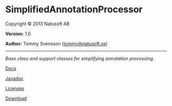 # SimplifiedAnnotationProcessor

Copyright © 2013 Natusoft AB

__Version:__ 1.0

__Author:__ Tommy Svensson (tommy@natusoft.se)

----

_Base class and support classes for simplifying annotation processing._

[Docs](https://github.com/tombensve/SimplifiedAnnotationProcessor/blob/master/docs/SimplifiedAnnotationProcessor.md)

[Javadoc](http://apidoc.natusoft.se/SimplifiedAnnotationProcessor/)

[Licenses](https://github.com/tombensve/SimplifiedAnnotationProcessor/blob/master/licenses.md)

[Download](http://download.natusoft.se/annotation/simplified-annotation-processor-1.0.jar)